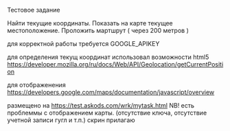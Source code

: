 Тестовое задание

Найти текущие координаты.
Показать на карте текущее местоположение. 
Проложить мартшрут ( через 200 метров )

для корректной работы требуется GOOGLE_APIKEY

для определения текущ координат использовал возможности html5
https://developer.mozilla.org/ru/docs/Web/API/Geolocation/getCurrentPosition

для отображенения 
https://developers.google.com/maps/documentation/javascript/overview

размещено на https://test.askods.com/wrk/mytask.html
NB! есть проблеммы с отображением карты. (отсутствие ключа, отсутствие учетной записи гугл и т.п.) скрин прилагаю
